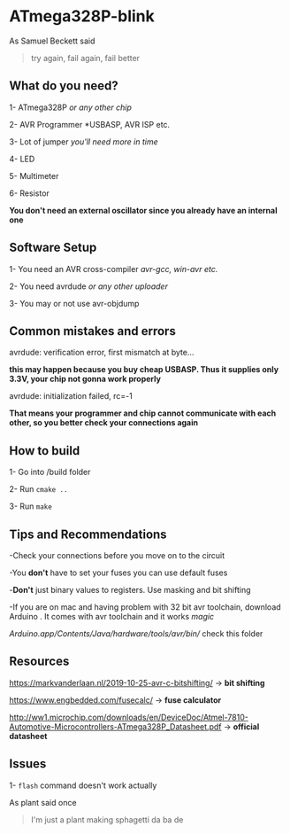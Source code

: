 # ATmega328P-blink
As Samuel Beckett said
> try again, fail again, fail better

## What do you need?

1- ATmega328P
  *or any other chip*

2- AVR Programmer 
  *USBASP, AVR ISP etc.  

3- Lot of jumper 
  *you'll need more in time*

4- LED

5- Multimeter

6- Resistor

**You don't need an external oscillator since you already have an internal one**

## Software Setup

1- You need an AVR cross-compiler *avr-gcc, win-avr etc.*

2- You need avrdude *or any other uploader*

3- You may or not use avr-objdump 

## Common mistakes and errors

avrdude: verification error, first mismatch at byte...

**this may happen because you buy cheap USBASP. Thus it supplies only 3.3V, your chip not gonna work properly**

avrdude: initialization failed, rc=-1

**That means your programmer and chip cannot communicate with each other, so you better check your connections again**

## How to build

1- Go into /build folder

2- Run `cmake ..`

3- Run `make`

## Tips and Recommendations

-Check your connections before you move on to the circuit

-You **don't** have to set your fuses you can use default fuses

-**Don't** just binary values to registers. Use masking and bit shifting

-If you are on mac and having problem with 32 bit avr toolchain, download Arduino . It comes with avr toolchain and it works *magic* 

*Arduino.app/Contents/Java/hardware/tools/avr/bin/* check this folder

## Resources

https://markvanderlaan.nl/2019-10-25-avr-c-bitshifting/ -> **bit shifting**

https://www.engbedded.com/fusecalc/ -> **fuse calculator**

http://ww1.microchip.com/downloads/en/DeviceDoc/Atmel-7810-Automotive-Microcontrollers-ATmega328P_Datasheet.pdf -> **official datasheet**
## Issues

1- `flash` command  doesn't work actually 
	
As plant said once

>I'm just a plant making sphagetti da ba de
